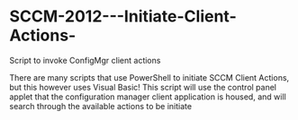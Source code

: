 # SCCM-2012---Initiate-Client-Actions-

Script to invoke ConfigMgr client actions

There are many scripts that use PowerShell to initiate SCCM Client Actions, but this however uses Visual Basic! This script will use the control panel applet that the configuration manager client application is housed, and will search through the available actions to be initiate
